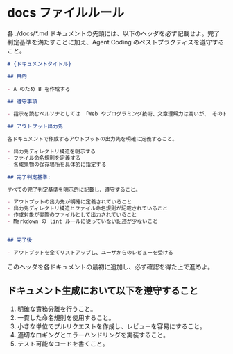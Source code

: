 # docs ファイルルール

各 ./docs/*.md ドキュメントの先頭には、以下のヘッダを必ず記載せよ。完了判定基準を満たすことに加え、Agent Coding のベストプラクティスを遵守すること。

```md
# {ドキュメントタイトル}

## 目的

- A のため B を作成する

## 遵守事項

- 指示を読むペルソナとしては 「Web やプログラミング技術、文章理解力は高いが、 そのドキュメントで扱う対象についての知識はなく、目的や遵守事項を細かく明確に指示しないといけないタイプ」を想定し、その想定のもとハイクオリティはドキュメントを作成すること。

## アウトプット出力先

各ドキュメントで作成するアウトプットの出力先を明確に定義すること。

- 出力先ディレクトリ構造を明示する
- ファイル命名規則を定義する
- 各成果物の保存場所を具体的に指定する

## 完了判定基準:

すべての完了判定基準を明示的に記載し、遵守すること。

- アウトプットの出力先が明確に定義されていること
- 出力先ディレクトリ構造とファイル命名規則が記載されていること
- 作成対象が実際のファイルとして出力されていること
- Markdown の lint ルールに従っていない記述が少ないこと


## 完了後

- アウトプットを全てリストアップし、ユーザからのレビューを受ける

```

このヘッダを各ドキュメントの最初に追加し、必ず確認を得た上で進めよ。

## ドキュメント生成において以下を遵守すること

1. 明確な責務分離を行うこと。
2. 一貫した命名規則を使用すること。
3. 小さな単位でプルリクエストを作成し、レビューを容易にすること。
4. 適切なロギングとエラーハンドリングを実装すること。
5. テスト可能なコードを書くこと。
